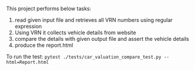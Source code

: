 This project performs below tasks:
1) read given input file and retrieves all VRN numbers using regular expression 
2) Using VRN it collects vehicle details from website
3) compare the details with given output file and assert the vehicle details
4) produce the report.html

To run the test:
`pytest ./tests/car_valuation_compare_test.py --html=Report.html
`

